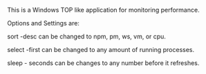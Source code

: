 This is a Windows TOP like application for monitoring performance.

Options and Settings are:

sort -desc can be changed to npm, pm, ws, vm, or cpu.

select -first can be changed to any amount of running processes.

sleep - seconds can be changes to any number before it refreshes.
